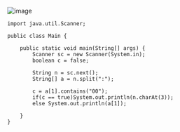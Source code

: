 ![image](https://user-images.githubusercontent.com/58898466/152941146-8593be1c-20ce-4127-b042-2dfac440f445.png)
~~~
import java.util.Scanner;

public class Main {

	public static void main(String[] args) {
		Scanner sc = new Scanner(System.in);
		boolean c = false;
		
		String n = sc.next();
		String[] a = n.split(":");
		
		c = a[1].contains("00");
		if(c == true)System.out.println(n.charAt(3));
		else System.out.println(a[1]);        
        
	}
}
~~~
